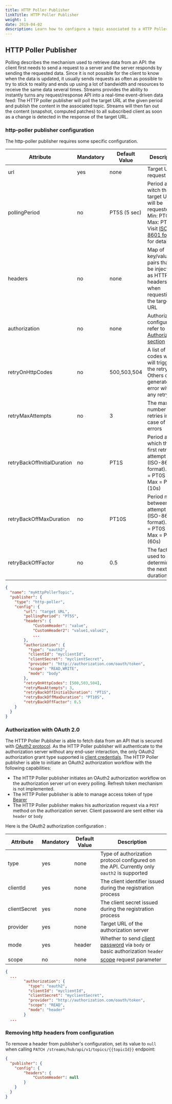 ```yaml
---
title: HTTP Poller Publisher
linkTitle: HTTP Poller Publisher
weight: 1
date: 2019-04-02
description: Learn how to configure a topic associated to a HTTP Poller publisher.
---
```


## HTTP Poller Publisher

Polling describes the mechanism used to retrieve data from an API: the client first needs to send a request to a server and the server responds by sending the requested data.
Since it is not possible for the client to know when the data is updated, it usually sends requests as often as possible to try to stick to reality and ends up using a lot of bandwidth and resources to receive the same data several times.
Streams provides the ability to instantly turns any request/response API into a real-time event-driven data feed: The HTTP poller publisher will poll the target URL at the given period and publish the content in the associated topic.
Streams will then fan out the content (snapshot, computed patches) to all subscribed client as soon as a change is detected in the response of the target URL.

### http-poller publisher configuration

The http-poller publisher requires some specific configuration.

| Attribute                     | Mandatory | Default Value  | Description            |
| ----------------------------- | --------- | -------------- | ---------------------- |
| url                           | yes       | none           | Target URL to request  |
| pollingPeriod                 | no        | PT5S (5 sec)   | Period at witch the target URL will be requested. Min: PT0.5S Max: PT1H. Visit [ISO-8601 format](https://en.wikipedia.org/wiki/ISO_8601#Durations) for details. |
| headers                       | no        | none           | Map of key/value pairs that will be injected as HTTP headers when requesting the target URL |
| authorization                 | no        | none           | Authorization configuration, refer to [Authorization section](/docs/publishers/publisher-http-poller/#authorization-with-oauth-2-0) |
| retryOnHttpCodes              | no        | 500,503,504    | A list of http codes which will trigger the retry. Others codes generate on error without any retry |
| retryMaxAttempts              | no        | 3              | The max number of retries in case of errors |
| retryBackOffInitialDuration   | no        | PT1S           | Period after which the first retry is attempt (ISO-8601 format).  Min = PT0S (0s) ; Max = PT10S (10s) |
| retryBackOffMaxDuration       | no        | PT10S          | Period max between two attempt (ISO-8601 format). Min = PT0S (0s) ; Max = PT60S (60s) |
| retryBackOffFactor            | no        | 0.5            | The factor used to determine the next retry duration |

```json
{
  "name": "myHttpPollerTopic",
  "publisher": {
    "type": "http-poller",
    "config": {
        "url": "target URL",
        "pollingPeriod": "PT5S",
        "headers": {
            "CustomHeader": "value",
            "CustomHeader2": "value1,value2",
            ...
        },
        "authorization": {
          "type": "oauth2",
          "clientId": "myclientId",
          "clientSecret": "myclientSecret",
          "provider": "http://authorization.com/oauth/token",
          "scope": "READ,WRITE",
          "mode": "body"
        },
        "retryOnHttpCodes": [500,503,504],
        "retryMaxAttempts": 3,
        "retryBackOffInitialDuration": "PT1S",
        "retryBackOffMaxDuration": "PT10S",
        "retryBackOffFactor": 0.5
    }
  }
}
```

### Authorization with OAuth 2.0

The HTTP Poller Publisher is able to fetch data from an API that is secured with [OAuth2 protocol](https://datatracker.ietf.org/doc/html/rfc6749).
As the HTTP Poller publisher will authenticate to the authorization server without any end-user interaction, the only OAuth2 authorization grant type supported is [client credentials](https://datatracker.ietf.org/doc/html/rfc6749#section-4.4).
The HTTP Poller publisher is able to initiate an OAuth2 authorization workflow with the following capabilities:

* The HTTP Poller publisher initiates an OAuth2 authorization workflow on the authorization server url on every polling. Refresh token mechanism is not implemented.
* The HTTP Poller publisher is able to manage access token of type [Bearer](https://datatracker.ietf.org/doc/html/rfc6749#section-7.1)
* The HTTP Poller publisher makes his authorization request via a `POST` method on the authorization server. Client password are sent either via `header` or `body`

Here is the OAuth2 authorization configuration :

| Attribute                     | Mandatory | Default Value  | Description            |
| ----------------------------- | --------- | -------------- | ---------------------- |
| type                          | yes       | none           | Type of authorization protocol configured on the API. Currently only `oauth2` is supported |
| clientId                      | yes       | none           | The client identifier issued during the registration process  |
| clientSecret                  | yes       | none           | The client secret issued during the registration process  |
| provider                      | yes       | none           | Target URL of the authorization server |
| mode                          | yes       | header         | Whether to send [client password](https://datatracker.ietf.org/doc/html/rfc6749#section-2.3.1) via `body` or basic authorization `header` |
| scope                         | no        | none           | [scope](https://datatracker.ietf.org/doc/html/rfc6749#section-3.3) request parameter |

```json
{
  ...  
        "authorization": {
          "type": "oauth2",
          "clientId": "myclientId",
          "clientSecret": "myclientSecret",
          "provider": "http://authorization.com/oauth/token",
          "scope": "READ",
          "mode": "header"
        }
  ...
```

### Removing http headers from configuration

To remove a header from publisher's configuration, set its value to `null` when calling `PATCH /streams/hub/api/v1/topics/{{topicId}}` endpoint:

```json
{
  "publisher": {
    "config": {
        "headers": {
            "CustomHeader": null
        }
    }
  }
}
```
